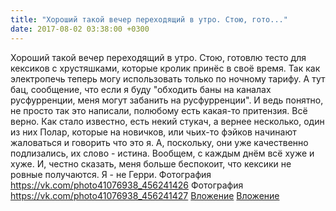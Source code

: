 ```yaml
---
title: "Хороший такой вечер переходящий в утро. Стою, гото..."
date: 2017-08-02 03:38:00 +0300
---
```


Хороший такой вечер переходящий в утро. Стою, готовлю тесто для кексиков с хрустяшками, которые кролик принёс в своё время. Так как электропечь теперь могу использовать только по ночному тарифу. А тут бац, сообщение, что если я буду "обходить баны на каналах русфурренции, меня могут забанить на русфурренции". И ведь понятно, не просто так это написали, полюбому есть какая-то притензия. Всё верно. Как стало известно, есть некий стукач, а вернее несколько, один из них Полар, которые на новичков, или чьих-то фэйков начинают жаловаться и говорить что это я. А, поскольку, они уже качественно подлизались, их слово - истина.
Вообщем, с каждым днём всё хуже и хуже.
И, честно сказать, меня больше беспокоит, что кексики не ровные получаются. Я - не Герри.
Фотография
<a class="vk-attach" href="https://vk.com/photo41076938_456241426">https://vk.com/photo41076938_456241426</a>
Фотография
<a class="vk-attach" href="https://vk.com/photo41076938_456241427">https://vk.com/photo41076938_456241427</a>
<a class="vk-attach" href="https://vk.com/photo41076938_456241426">Вложение</a>
<a class="vk-attach" href="https://vk.com/photo41076938_456241427">Вложение</a>

